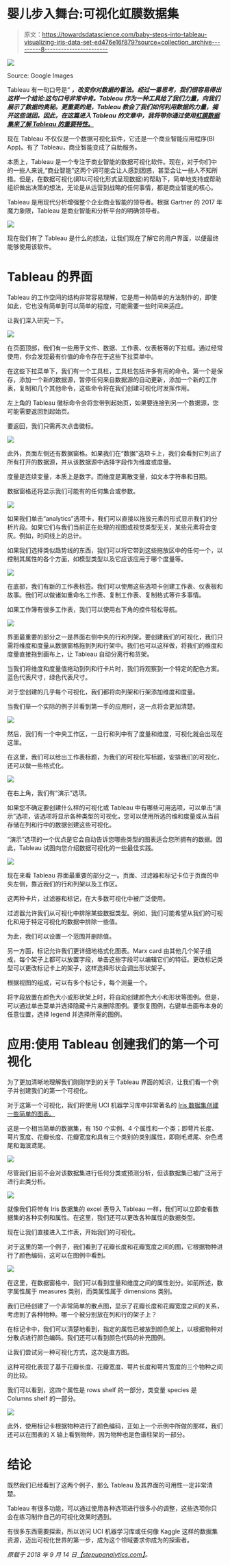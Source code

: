 # 婴儿步入舞台:可视化虹膜数据集

> 原文：<https://towardsdatascience.com/baby-steps-into-tableau-visualizing-iris-data-set-ed476e16f879?source=collection_archive---------8----------------------->

![](img/38e0c7c2d69ca8e2f93fadbaf7b5b926.png)

Source: Google Images

Tableau 有一句口号是“ ***，改变你对数据的看法。经过一番思考，我们很容易得出这样一个结论:这句口号非常中肯。Tableau 作为一种工具给了我们力量，向我们展示了数据的奥秘。更重要的是，Tableau 教会了我们如何利用数据的力量，揭开这些谜团。因此，在这篇进入 Tableau 的文章中，我将带你通过使用[虹膜数据集来了解 Tableau 的重要特性。](https://archive.ics.uci.edu/ml/datasets/iris)***

现在 Tableau 不仅仅是一个数据可视化软件，它还是一个商业智能应用程序(BI App)。有了 Tableau，商业智能变成了自助服务。

本质上，Tableau 是一个专注于商业智能的数据可视化软件。现在，对于你们中的一些人来说,“商业智能”这两个词可能会让人感到困惑，甚至会让一些人不知所措。但是，在数据可视化(即以可视化形式呈现数据)的帮助下，简单地支持或帮助组织做出决策的想法，无论是从运营到战略的任何事情，都是商业智能的核心。

Tableau 是用现代分析增强整个企业商业智能的领导者。根据 Gartner 的 2017 年魔力象限，Tableau 是商业智能和分析平台的明确领导者。

![](img/15d49ed85ea6a33037fee60faf2ead0b.png)

现在我们有了 Tableau 是什么的想法，让我们现在了解它的用户界面，以便最终能够使用该软件。

# Tableau 的界面

Tableau 的工作空间的结构非常容易理解，它是用一种简单的方法制作的，即使如此，它也没有简单到可以简单的程度，可能需要一些时间来适应。

让我们深入研究一下。

![](img/112dcd85f884ea6dce02cf1894d7c930.png)

在页面顶部，我们有一些用于文件、数据、工作表、仪表板等的下拉框。通过经常使用，你会发现最有价值的命令存在于这些下拉菜单中。

在这些下拉菜单下，我们有一个工具栏，工具栏包括许多有用的命令。第一个是保存，添加一个新的数据源，暂停任何来自数据源的自动更新，添加一个新的工作表，复制和几个其他命令，这些命令将在我们创建可视化时发挥作用。

左上角的 Tableau 徽标命令会将您带到起始页，如果要连接到另一个数据源，您可能需要返回到起始页。

要返回，我们只需再次点击徽标。

![](img/14951ad6c194a8625843710c7377368d.png)

此外，页面左侧还有数据窗格。如果我们在“数据”选项卡上，我们会看到它列出了所有打开的数据源，并从该数据源中选择字段作为维度或度量。

度量是连续变量，本质上是数字。而维度是离散变量，如文本字符串和日期。

数据窗格还将显示我们可能有的任何集合或参数。

![](img/d647684ec21ca717dcb484b1b075c5c3.png)

如果我们单击“analytics”选项卡，我们可以直接以拖放元素的形式显示我们的分析片段。如果它们与我们当前正在处理的视图或视觉类型无关，某些元素将会变灰。例如，时间线上的总计。

如果我们选择类似趋势线的东西，我们可以将它带到这些拖放区中的任何一个，以控制其属性的各个方面，如模型类型以及它应该应用于哪个度量等。

![](img/0611805b18bd04b8d979c6484cb84282.png)

在底部，我们有新的工作表标签。我们可以使用这些选项卡创建工作表、仪表板和故事。我们可以做诸如重命名工作表、复制工作表、复制格式等许多事情。

如果工作簿有很多工作表，我们可以使用右下角的控件轻松导航。

![](img/81e0bdb16c397feea7be13f6d319c8de.png)

界面最重要的部分之一是界面右侧中央的行和列架。要创建我们的可视化，我们只需将维度和度量从数据窗格拖到列和行架中。我们也可以这样做，将我们的维度和度量直接拖到画布上，让 Tableau 自动分离行和货架。

当我们将维度和度量值拖动到列和行卡片时，我们将观察到一个特定的配色方案。蓝色代表尺寸，绿色代表尺寸。

对于您创建的几乎每个可视化，我们都将向列架和行架添加维度和度量。

当我们举一个实际的例子并看到第一手的应用时，这一点将会更加清楚。

![](img/120f0a150690138eadb9351d2bb0c053.png)

然后，我们有一个中央工作区，一旦行和列中有了度量和维度，可视化就会出现在这里。

在这里，我们可以给出工作表标题，为我们的可视化写标题，安排我们的可视化，还可以做一些格式化。

![](img/51ea9cea3a433bd0cd3f21c0714c9fb2.png)

在右上角，我们有“演示”选项。

如果您不确定要创建什么样的可视化或 Tableau 中有哪些可用选项，可以单击“演示”选项，该选项将显示各种类型的可视化，您可以使用所选的维和度量或从当前存储在列和行中的数据创建这些可视化。

“演示”选项的一个优点是它会自动告诉您哪些类型的图表适合您所拥有的数据。因此，Tableau 试图向您介绍数据可视化的一些最佳实践。

![](img/630277fb919f9e624e76c678f0cb9ebc.png)

现在来看 Tableau 界面最重要的部分之一。页面、过滤器和标记卡位于页面的中央左侧，靠近我们的行和列架以及工作区。

这两种卡片，过滤器和标记，在大多数可视化中被广泛使用。

过滤器允许我们从可视化中排除某些数据类型。例如，我们可能希望从我们的可视化和用于特定可视化的数据中排除一些值。

为此，我们可以设置一个范围并删除值。

另一方面，标记允许我们更详细地格式化图表。Marx card 由其他几个架子组成，每个架子上都可以放置字段，单击这些字段可以编辑它们的特征。更改标记类型可以更改标记卡上的架子，这样选择形状会调出形状架子。

根据视图的组成，可以有多个标记卡，每个测量一个。

将字段放置在颜色大小或形状架上时，将自动创建颜色大小和形状等图例。但是，可以通过单击菜单并选择隐藏卡片来删除图例。要恢复图例，右键单击画布本身的任意位置，选择 legend 并选择所需的图例。

# 应用:使用 Tableau 创建我们的第一个可视化

为了更加清晰地理解我们刚刚学到的关于 Tableau 界面的知识，让我们看一个例子并创建我们的第一个可视化。

对于这第一个可视化，我们将使用 UCI 机器学习库中非常著名的 [Iris 数据集创建一些简单的图表。](https://archive.ics.uci.edu/ml/datasets/iris)

这是一个相当简单的数据集，有 150 个实例、4 个属性和一个类；即萼片长度、萼片宽度、花瓣长度、花瓣宽度和具有三个类别的类别属性，即刚毛鸢尾、杂色鸢尾和海滨鸢尾。

![](img/9387181036f5f62d70cbb2645ab8853b.png)

尽管我们目前不会对该数据集进行任何分类或预测分析，但该数据集已被广泛用于进行此类分析。

![](img/67e1273de184e51a1f30032a2702cdd6.png)

就像我们将带有 Iris 数据集的 excel 表导入 Tableau 一样，我们可以立即查看数据集的各种实例和属性。在这里，我们还可以更改各种属性的数据类型。

现在让我们直接进入工作表，开始我们的可视化。

对于这里的第一个例子，我们看到了花瓣长度和花瓣宽度之间的图，它根据物种进行了颜色编码，这可以在图例中看到。

![](img/d85929fa45ae8a13dd6ad9e4b9dfbee8.png)

在这里，在数据窗格中，我们可以看到度量和维度之间的属性划分。如前所述，数字属性属于 measures 类别，而类属性属于 dimensions 类别。

我们已经创建了一个非常简单的散点图，显示了花瓣长度和花瓣宽度之间的关系，考虑到了各种物种。哪一个被分别放在列和行的架子上？

在标记卡中，我们可以清楚地看到，指定的属性已被放到颜色架上，以根据物种对分散点进行颜色编码。我们还可以看到颜色代码的补充图例。

让我们尝试另一种可视化方式，这次是直方图。

这种可视化表现了基于花瓣长度、花瓣宽度、萼片长度和萼片宽度的三个物种之间的比较。

我们可以看到，这四个属性是 rows shelf 的一部分，类变量 species 是 Columns shelf 的一部分。

![](img/ba1a084ba00a951dc0713ee0793cdada.png)

此外，使用标记卡根据物种进行了颜色编码，正如上一个示例中所做的那样，我们还可以在图表的 X 轴上看到物种，因为物种也是色谱柱架的一部分。

# 结论

既然我们已经看到了这两个例子，那么 Tableau 及其界面的可用性一定非常清楚。

Tableau 有很多功能，可以通过使用各种选项进行很多小的调整，这些选项你只会在练习制作自己的可视化效果时遇到。

有很多东西需要探索，所以访问 UCI 机器学习库或任何像 Kaggle 这样的数据集资源，迈出可视化世界的第一步，成为这个领域要求你成为的探索者。

*原载于 2018 年 9 月 14 日*[*【stepupanalytics.com】*](https://stepupanalytics.com/getting-into-tableau-visualizing-iris-data-set/)*。*